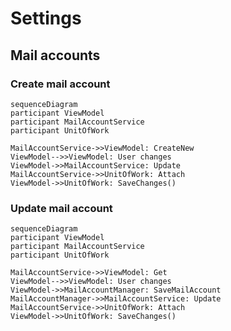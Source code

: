 # Settings
## Mail accounts
### Create mail account
```mermaid
sequenceDiagram
participant ViewModel
participant MailAccountService
participant UnitOfWork

MailAccountService->>ViewModel: CreateNew
ViewModel-->>ViewModel: User changes
ViewModel->>MailAccountService: Update
MailAccountService->>UnitOfWork: Attach
ViewModel->>UnitOfWork: SaveChanges()
```
### Update mail account
```mermaid
sequenceDiagram
participant ViewModel
participant MailAccountService
participant UnitOfWork

MailAccountService->>ViewModel: Get
ViewModel-->>ViewModel: User changes
ViewModel->>MailAccountManager: SaveMailAccount
MailAccountManager->>MailAccountService: Update
MailAccountService->>UnitOfWork: Attach
ViewModel->>UnitOfWork: SaveChanges()
```
<!--stackedit_data:
eyJoaXN0b3J5IjpbMjIwNDA3MzQ2LDE5NjM1NDY2NjIsLTE5OD
Y5NDA0MzBdfQ==
-->